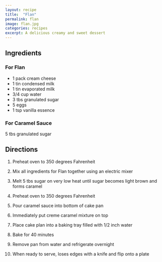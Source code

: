 ```yaml
---
layout: recipe
title:  "Flan"
permalink: flan
image: flan.jpg
categories: recipes
excerpt: A delicious creamy and sweet dessert
---
```




## Ingredients

### For Flan
* 1 pack cream cheese
* 1 tin condensed milk
* 1 tin evaporated milk
* 3/4 cup water
* 3 tbs granulated sugar
* 5 eggs
* 1 tsp vanilla essence

### For Caramel Sauce
5 tbs granulated sugar



## Directions

1. Preheat oven to 350 degrees Fahrenheit

1. Mix all ingredients for Flan together using an electric mixer

1. Melt 5 tbs sugar on very low heat until sugar becomes light brown and forms caramel

1. Preheat oven to 350 degrees Fahrenheit

1. Pour caramel sauce into bottom of cake pan

1. Immediately put creme caramel mixture on top

1. Place cake plan into a baking tray filled with 1/2 inch water

1. Bake for 40 minutes

1. Remove pan from water and refrigerate overnight

1. When ready to serve, loses edges with a knife and flip onto a plate

